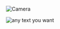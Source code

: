 ![Camera](https://images.unsplash.com/photo-1575936123452-b67c3203c357?q=80&w=1740&auto=format&fit=crop&ixlib=rb-4.0.3&ixid=M3wxMjA3fDB8MHxwaG90by1wYWdlfHx8fGVufDB8fHx8fA%3D%3D)

![any text you want](https://images.unsplash.com/photo-1566438480900-0609be27a4be?q=80&w=1594&auto=format&fit=crop&ixlib=rb-4.0.3&ixid=M3wxMjA3fDB8MHxwaG90by1wYWdlfHx8fGVufDB8fHx8fA%3D%3D)
